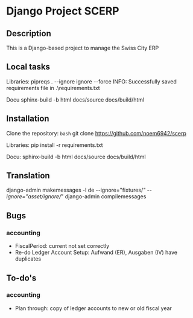 # Django Project SCERP

## Description
This is a Django-based project to manage the Swiss City ERP

## Local tasks
Libraries:
    pipreqs . --ignore ignore --force
    INFO: Successfully saved requirements file in .\requirements.txt

Docu
    sphinx-build -b html docs/source docs/build/html

## Installation
Clone the repository:
   ```bash```
   git clone https://github.com/noem6942/scerp

Libraries:
    pip install -r requirements.txt

Docu:
    sphinx-build -b html docs/source docs/build/html


## Translation
django-admin makemessages -l de --ignore="fixtures/*" --ignore="asset/ignore/*"
django-admin compilemessages

## Bugs

### accounting
- FiscalPeriod: current not set correctly
- Re-do Ledger Account Setup: Aufwand (ER), Ausgaben (IV) have duplicates


## To-do's

### accounting
- Plan through: copy of ledger accounts to new or old fiscal year


